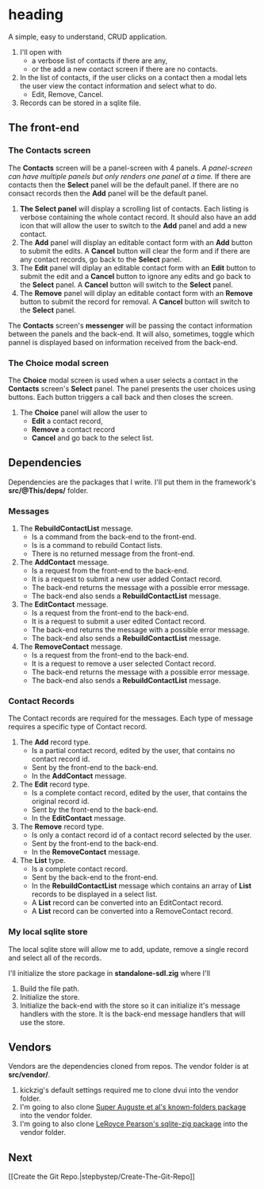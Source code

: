 
# heading

A simple, easy to understand, CRUD application.

1. I'll open with
   * a verbose list of contacts if there are any,
   * or the add a new contact screen if there are no contacts.
1. In the list of contacts, if the user clicks on a contact then a modal lets the user view the contact information and select what to do.
   * Edit, Remove, Cancel.
1. Records can be stored in a sqlite file.

## The front-end

### The Contacts screen

The **Contacts** screen will be a panel-screen with 4 panels. _A panel-screen can have multiple panels but only renders one panel at a time._ If there are contacts then the **Select** panel will be the default panel. If there are no consact records then the **Add** panel will be the default panel.

1. **The Select panel** will display a scrolling list of contacts. Each listing is verbose containing the whole contact record. It should also have an add icon that will allow the user to switch to the **Add** panel and add a new contact.
1. The **Add** panel will display an editable contact form with an **Add** button to submit the edits. A **Cancel** button will clear the form and if there are any contact records, go back to the **Select** panel.
1. The **Edit** panel will diplay an editable contact form with an **Edit** button to submit the edit and a **Cancel** button to ignore any edits and go back to the **Select** panel. A **Cancel** button will switch to the **Select** panel.
1. The **Remove** panel will diplay an editable contact form with an **Remove** button to submit the record for removal. A **Cancel** button will switch to the **Select** panel.

The **Contacts** screen's **messenger** will be passing the contact information between the panels and the back-end. It will also, sometimes, toggle which pannel is displayed based on information received from the back-end.

### The Choice modal screen

The **Choice** modal screen is used when a user selects a contact in the **Contacts** screen's **Select** panel. The panel presents the user choices using buttons. Each button triggers a call back and then closes the screen.

1. The **Choice** panel will allow the user to
   * **Edit** a contact record,
   * **Remove** a contact record
   * **Cancel** and go back to the select list.

## Dependencies

Dependencies are the packages that I write. I'll put them in the framework's **src/@This/deps/** folder.

### Messages

1. The **RebuildContactList** message.
   * Is a command from the back-end to the front-end.
   * Is is a command to rebuild Contact lists.
   * There is no returned message from the front-end.
1. The **AddContact** message.
   * Is a request from the front-end to the back-end.
   * It is a request to submit a new user added Contact record.
   * The back-end returns the message with a possible error message.
   * The back-end also sends a **RebuildContactList** message.
1. The **EditContact** message.
   * Is a request from the front-end to the back-end.
   * It is a request to submit a user edited Contact record.
   * The back-end returns the message with a possible error message.
   * The back-end also sends a **RebuildContactList** message.
1. The **RemoveContact** message.
   * Is a request from the front-end to the back-end.
   * It is a request to remove a user selected Contact record.
   * The back-end returns the message with a possible error message.
   * The back-end also sends a **RebuildContactList** message.

### Contact Records

The Contact records are required for the messages. Each type of message requires a specific type of Contact record.

1. The **Add** record type.
   * Is a partial contact record, edited by the user, that contains no contact record id.
   * Sent by the front-end to the back-end.
   * In the **AddContact** message.
1. The **Edit** record type.
   * Is a complete contact record, edited by the user, that contains the original record id.
   * Sent by the front-end to the back-end.
   * In the **EditContact** message.
1. The **Remove** record type.
   * Is only a contact record id of a contact record selected by the user.
   * Sent by the front-end to the back-end.
   * In the **RemoveContact** message.
1. The **List** type.
   * Is a complete contact record.
   * Sent by the back-end to the front-end.
   * In the **RebuildContactList** message which contains an array of **List** records to be displayed in a select list.
   * A **List** record can be converted into an EditContact record.
   * A **List** record can be converted into a RemoveContact record.

### My local sqlite store

The local sqlite store will allow me to add, update, remove a single record and select all of the records.

I'll initialize the store package in **standalone-sdl.zig** where I'll

1. Build the file path.
1. Initialize the store.
1. Initialize the back-end with the store so it can initialize it's message handlers with the store. It is the back-end message handlers that will use the store.

## Vendors

Vendors are the dependencies cloned from repos. The vendor folder is at **src/vendor/**.

1. kickzig's default settings required me to clone dvui into the vendor folder.
1. I'm going to also clone [Super Auguste et al's known-folders package](https://github.com/ziglibs/known-folders) into the vendor folder.
1. I'm going to also clone [LeRoyce Pearson's sqlite-zig package](https://github.com/leroycep/sqlite-zig.git) into the vendor folder.

## Next

[[Create the Git Repo.|stepbystep/Create-The-Git-Repo]]

